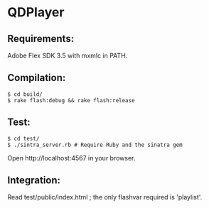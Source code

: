 QDPlayer
========

Requirements:
-------------

Adobe Flex SDK 3.5 with mxmlc in PATH.

Compilation:
--------------

    $ cd build/
    $ rake flash:debug && rake flash:release

Test:
-----

    $ cd test/
    $ ./sintra_server.rb # Require Ruby and the sinatra gem
    
Open http://localhost:4567 in your browser.

Integration:
------------

Read test/public/index.html ; the only flashvar required is 'playlist'.